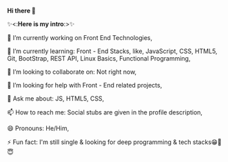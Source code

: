 **Hi there 👋**

✨<:**Here is my intro**:>✨

🔭 I’m currently working on Front End Technologies,

🌱 I’m currently learning: Front - End Stacks, like, JavaScript, CSS, HTML5, Git, BootStrap, REST API, Linux Basics, Functional Programming,

👯 I’m looking to collaborate on: Not right now,

🤔 I’m looking for help with Front - End related projects,

💬 Ask me about: JS, HTML5, CSS,

📫 How to reach me: Social stubs are given in the profile description,

😄 Pronouns: He/Him,

⚡ Fun fact: I'm still single & looking for deep programming & tech stacks😁🌝😇
